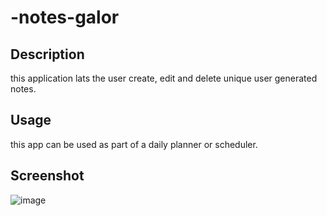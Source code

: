 # -notes-galor

## Description
this application lats the user create, edit and delete unique user generated notes.

## Usage
this app can be used as part of a daily planner or scheduler.


## Screenshot
![image](https://user-images.githubusercontent.com/101908537/177077166-c8a8e5c2-3b26-4849-90f5-e90425ea84e1.png)
